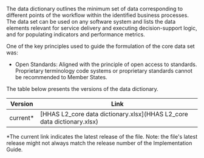 The data dictionary outlines the minimum set of data corresponding to different points of the workflow within the identified business processes. The data set can be used on any software system and lists the data elements relevant for service delivery and executing decision-support logic, and for populating indicators and performance metrics.<br>

One of the key principles used to guide the formulation of the core data set was:<br>
- Open Standards: Aligned with the principle of open access to standards. Proprietary terminology code systems or proprietary standards cannot be recommended to Member States.

The table below presents the versions of the data dictionary.

| Version | Link |
|---|---|
| current* | [HHAS L2_core data dictionary.xlsx](HHAS L2_core data dictionary.xlsx) |

*The current link indicates the latest release of the file. Note: the file's latest release might not always match the release number of the Implementation Guide.



